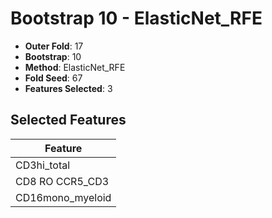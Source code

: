 # Bootstrap 10 - ElasticNet_RFE

- **Outer Fold**: 17
- **Bootstrap**: 10
- **Method**: ElasticNet_RFE
- **Fold Seed**: 67
- **Features Selected**: 3

## Selected Features

| Feature |
|---------|
| CD3hi_total |
| CD8 RO CCR5_CD3 |
| CD16mono_myeloid |

